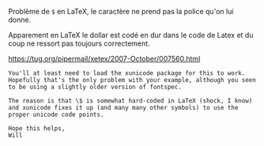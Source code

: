 
Problème de `$` en LaTeX, le caractère ne prend pas la police qu'on lui donne.

Apparement en LaTeX le dollar est codé en dur dans le code de Latex et du coup ne ressort pas toujours correctement.

https://tug.org/pipermail/xetex/2007-October/007560.html
```
You'll at least need to load the xunicode package for this to work.
Hopefully that's the only problem with your example, although you seen
to be using a slightly older version of fontspec.

The reason is that \$ is somewhat hard-coded in LaTeX (shock, I know)
and xunicode fixes it up (and many many other symbols) to use the
proper unicode code points.

Hope this helps,
Will
```